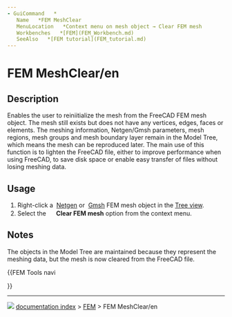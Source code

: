 ```yaml
---
- GuiCommand   *
   Name   *FEM MeshClear
   MenuLocation   *Context menu on mesh object → Clear FEM mesh
   Workbenches   *[FEM](FEM_Workbench.md)
   SeeAlso   *[FEM tutorial](FEM_tutorial.md)
---
```


# FEM MeshClear/en

## Description

Enables the user to reiniitialize the mesh from the FreeCAD FEM mesh object. The mesh still exists but does not have any vertices, edges, faces or elements. The meshing information, Netgen/Gmsh parameters, mesh regions, mesh groups and mesh boundary layer remain in the Model Tree, which means the mesh can be reproduced later. The main use of this function is to lighten the FreeCAD file, either to improve performance when using FreeCAD, to save disk space or enable easy transfer of files without losing meshing data.

## Usage

1.  Right-click a <img alt="" src=images/FEM_MeshNetgenFromShape.svg  style="width   *16px;"> [Netgen](FEM_MeshNetgenFromShape.md) or <img alt="" src=images/FEM_MeshGmshFromShape.svg  style="width   *16px;"> [Gmsh](FEM_MeshGmshFromShape.md) FEM mesh object in the [Tree view](Tree_view.md).
2.  Select the **<img src="images/FEM_MeshClear.svg" width=16px> Clear FEM mesh** option from the context menu.

## Notes

The objects in the Model Tree are maintained because they represent the meshing data, but the mesh is now cleared from the FreeCAD file.





{{FEM Tools navi

}}



---
![](images/Right_arrow.png) [documentation index](../README.md) > [FEM](Category_FEM.md) > FEM MeshClear/en
